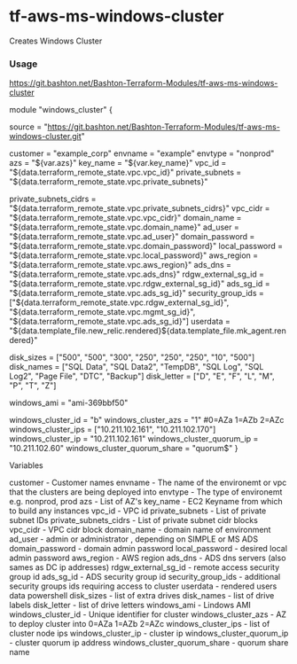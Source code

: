 # tf-aws-ms-windows-cluster
Creates Windows Cluster

### Usage

https://git.bashton.net/Bashton-Terraform-Modules/tf-aws-ms-windows-cluster

module "windows_cluster" {

  source                  = "https://git.bashton.net/Bashton-Terraform-Modules/tf-aws-ms-windows-cluster.git"

  customer                = "example_corp"
  envname                 = "example"
  envtype                 = "nonprod"
  azs                     = "${var.azs}"
  key_name                = "${var.key_name}"
  vpc_id                  = "${data.terraform_remote_state.vpc.vpc_id}"
  private_subnets         = "${data.terraform_remote_state.vpc.private_subnets}"
  
  private_subnets_cidrs   = "${data.terraform_remote_state.vpc.private_subnets_cidrs}"
  vpc_cidr                = "${data.terraform_remote_state.vpc.vpc_cidr}"
  domain_name             = "${data.terraform_remote_state.vpc.domain_name}"
  ad_user                 = "${data.terraform_remote_state.vpc.ad_user}"
  domain_password         = "${data.terraform_remote_state.vpc.domain_password}"
  local_password          = "${data.terraform_remote_state.vpc.local_password}"
  aws_region              = "${data.terraform_remote_state.vpc.aws_region}"
  ads_dns                 = "${data.terraform_remote_state.vpc.ads_dns}"
  rdgw_external_sg_id     = "${data.terraform_remote_state.vpc.rdgw_external_sg_id}"
  ads_sg_id               = "${data.terraform_remote_state.vpc.ads_sg_id}"
  security_group_ids      = ["${data.terraform_remote_state.vpc.rdgw_external_sg_id}", "${data.terraform_remote_state.vpc.mgmt_sg_id}", "${data.terraform_remote_state.vpc.ads_sg_id}"]
  userdata                = "${data.template_file.new_relic.rendered}${data.template_file.mk_agent.rendered}"

  disk_sizes              = ["500", "500", "300", "250", "250", "250", "10", "500"]
  disk_names              = ["SQL Data", "SQL Data2", "TempDB", "SQL Log", "SQL Log2", "Page File", "DTC", "Backup"]
  disk_letter             = ["D", "E", "F", "L", "M", "P", "T", "Z"]

  windows_ami             = "ami-369bbf50"

  windows_cluster_id           = "b"
  windows_cluster_azs          = "1"                                  #0=AZa 1=AZb 2=AZc
  windows_cluster_ips          = ["10.211.102.161", "10.211.102.170"]
  windows_cluster_ip           = "10.211.102.161"
  windows_cluster_quorum_ip    = "10.211.102.60"
  windows_cluster_quorum_share = "quorum$"
}

Variables

customer                     - Customer names
envname                      - The name of the environemt or vpc that the clusters are being deployed into
envtype                      - The type of environemt e.g. nonprod, prod
azs                          - List of AZ's
key_name                     - EC2 Keyname from which to build any instances
vpc_id                       - VPC id
private_subnets              - List of private subnet IDs
private_subnets_cidrs        - List of private subnet cidr blocks
vpc_cidr                     - VPC cidr block
domain_name                  - domain name of environment
ad_user                      - admin or administrator , depending on SIMPLE or MS ADS
domain_password              - domain admin password
local_password               - desired local admin password
aws_region                   - AWS region
ads_dns                      - ADS dns servers (also sames as DC ip addresses)
rdgw_external_sg_id          - remote access security group id
ads_sg_id                    - ADS security group id
security_group_ids           - additional security groups ids requiring access to cluster
userdata                     - rendered users data powershell
disk_sizes                   - list of extra drives
disk_names                   - list of drive labels
disk_letter                  - list of drive letters
windows_ami                  - Lindows AMI
windows_cluster_id           - Unique identifier for cluster
windows_cluster_azs          - AZ to deploy cluster into 0=AZa 1=AZb 2=AZc
windows_cluster_ips          - list of cluster node ips
windows_cluster_ip           - cluster ip 
windows_cluster_quorum_ip    - cluster quorum ip address
windows_cluster_quorum_share - quorum share name